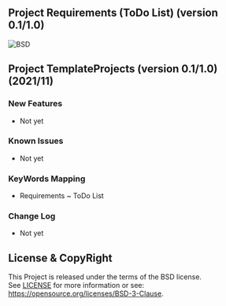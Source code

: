 
Project Requirements (ToDo List)
(version 0.1/1.0)
--------------------------------

![BSD](https://img.shields.io/badge/License-BSD3-blue.svg)


## Project TemplateProjects (version 0.1/1.0) (2021/11)

### New Features
- Not yet

### Known Issues
- Not yet

### KeyWords Mapping
- Requirements ~ ToDo List

### Change Log
- Not yet

## License & CopyRight
This Project is released under the terms of the BSD license.  
See [LICENSE](LICENSE.txt) for more information or see:  
https://opensource.org/licenses/BSD-3-Clause.
